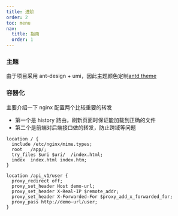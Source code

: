 ```yaml
---
title: 进阶
order: 2
toc: menu
nav:
  title: 指南
  order: 1
---
```


### 主题

由于项目采用 ant-design + umi，因此主题颜色定制[antd theme](https://ant.design/docs/react/customize-theme-cn)

### 容器化

主要介绍一下 nginx 配置两个比较重要的转发

- 第一个是 history 路由，刷新页面时保证能加载到正确的文件
- 第二个是前端对后端接口做的转发，防止跨域等问题

```
location / {
  include /etc/nginx/mime.types;
  root   /app/;
  try_files $uri $uri/  /index.html;
  index  index.html index.htm;
}

location /api_v1/user {
  proxy_redirect off;
  proxy_set_header Host demo-url;
  proxy_set_header X-Real-IP $remote_addr;
  proxy_set_header X-Forwarded-For $proxy_add_x_forwarded_for;
  proxy_pass http://demo-url/user;
}
```
